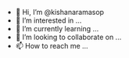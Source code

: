 - 👋 Hi, I’m @kishanaramasop
- 👀 I’m interested in ...
- 🌱 I’m currently learning ...
- 💞️ I’m looking to collaborate on ...
- 📫 How to reach me ...

<!---
kishanaramasop/kishanaramasop is a ✨ special ✨ repository because its `README.md` (this file) appears on your GitHub profile.
You can click the Preview link to take a look at your changes.
--->
